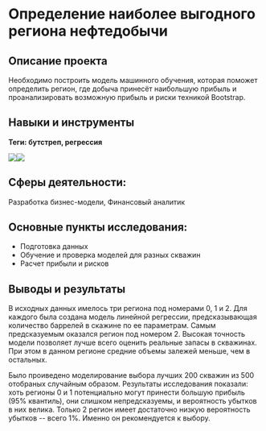 # Определение наиболее выгодного региона нефтедобычи
## Описание проекта
Необходимо построить модель машинного обучения, которая поможет определить регион, где добыча принесёт наибольшую прибыль и проанализировать возможную прибыль и риски техникой Bootstrap.
## Навыки и инструменты
**Теги: бутстреп, регрессия**

<img src="https://img.shields.io/badge/Pandas-black?style=flat-square&logo=pandas&logoColor=orange"/><img src="https://img.shields.io/badge/Plotly-black?style=flat-square&logo=plotly&logoColor=orange"/>
## Сферы деятельности:
Разработка бизнес-модели, Финансовый аналитик
## Основные пункты исследования:
 - Подготовка данных
 - Обучение и проверка моделей для разных скважин
 - Расчет прибыли и рисков

## Выводы и результаты
   В исходных данных имелось три региона под номерами 0, 1 и 2. Для каждого была создана модель линейной регрессии, предсказывающая количество баррелей в скажине по ее параметрам.
Самым предсказуемым оказался регион под номером 2. Высокая точность модели позволяет лучше всего оценить реальные запасы в скважинах. При этом в данном регионе средние объемы залежей меньше, чем в остальных.

Было проиведено моделирование выбора лучших 200 скважин из 500 отобраных случайным образом. Результаты исследования показали: хоть регионы 0 и 1 потенциально могут принести большую прибыль (95% квантиль), они слишком непредсказуемы, и вероятность убытков в них велика. Только 2 регион имеет достаточно низкую вероятность убытков -- всего 1%. Именно он рекомендуется к выбору.

